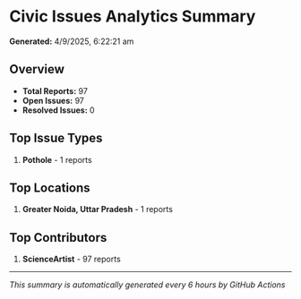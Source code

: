 #  Civic Issues Analytics Summary

**Generated:** 4/9/2025, 6:22:21 am

##  Overview
- **Total Reports:** 97
- **Open Issues:** 97
- **Resolved Issues:** 0

##  Top Issue Types
1. **Pothole** - 1 reports

##  Top Locations
1. **Greater Noida, Uttar Pradesh** - 1 reports

##  Top Contributors
1. **ScienceArtist** - 97 reports

---
*This summary is automatically generated every 6 hours by GitHub Actions*
